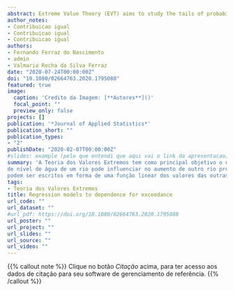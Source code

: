 ```yaml
---
abstract: Extreme Value Theory (EVT) aims to study the tails of probability distributions in order to measure and quantify extreme events of maximum and minimum. In river flow data, an extreme level of a river may be related to the level of a neighboring river that flows into it. In this type of data, it is very common for flooding of a location to have been caused by a very large flow from an affluent river that is tens or hundreds of kilometers from this location. In this sense, an interesting approach is to consider a conditional model for the estimation of a multivariate model. Inspired by this idea, we propose a Bayesian model to describe the dependence of exceedance between rivers, where we considered a conditionally independent structure. In this model, the dependence between rivers is captured by modeling the excess marginally of one river as a consequence of linear functions of the other rivers. The results showed that there is a strong and positive connection between excesses in one river caused by the excesses of the other rivers.
author_notes:
- Contribuicao igual
- Contribuicao igual
- Contribuicao igual
authors:
- Fernando Ferraz do Nascimento
- admin
- Valmaria Rocha da Silva Ferraz
date: "2020-07-24T00:00:00Z"
doi: "10.1080/02664763.2020.1795088"
featured: true
image:
  caption: 'Credito da Imagem: [**Autores**]()'
  focal_point: ""
  preview_only: false
projects: []
publication: '*Journal of Applied Statistics*'
publication_short: ""
publication_types:
- "2"
publishDate: "2020-02-07T00:00:00Z"
#slides: example (pelo que entendi que aqui vai o link da apresentacao)
summary: 'A Teoria dos Valores Extremos tem como principal objetivo o estudo das caudas das distribuições de probabilidade, a fim de mensurar e quantificar eventos extremos de máximo e mínimos. Nesse sentido, em alguns casos é interessante levar em consideração a influência que outras variáveis possam ter sobre a variável de interesse, como na área ambiental o aumento
de nível de água de um rio pode influenciar no aumento de outro rio próximo. Nesse sentido, o trabalho de Heffernan e Tawn, 2004, propõe uma abordagem condicional para estimação do modelo multivariado. Inspirado nesse trabalho, propomos aqui um modelo Bayesiano, considerando uma estrutura condicionalmente independente, onde os parâmetros de uma localidade
podem ser escritos em forma de uma função linear dos valores das outras localidades.'
tags:
- Teoria dos Valores Extremos
title: Regression models to dependence for exceedance
url_code: ""
url_dataset: ""
#url_pdf: https://doi.org/10.1080/02664763.2020.1795088
url_poster: ""
url_project: ""
url_slides: ""
url_source: ""
url_video: ""
---
```


{{% callout note %}}
Clique no botão *Citação* acima, para ter acesso aos dados de citação para seu software de gerenciamento de referência.
{{% /callout %}}
